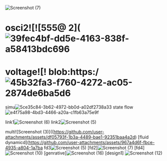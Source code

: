 ![Screenshot (7)](https://github.com/user-attachments/assets/8f6dcf92-50b1-4b2f-9eba-579253aebae1)
# osci2![![555@ 2](![39fec4bf-dd5e-4163-838f-a58413bdc696](https://github.com/user-attachments/assets/32754118-4e35-4dc2-9149-eef19dffd1bf)

# voltage![! blob:https:/![45b32fa3-f760-4272-ac05-2874de6ba5d6](https://github.com/user-attachments/assets/07dbb1e5-79b4-4db9-b24b-59b66ebb12a2)


simu![5ce35c84-3b62-4972-bb0d-a02df2738a33](https://github.com/user-attachments/assets/63bb2e59-13cb-4da2-a654-4fc3d01c5297)
state flow![e4f75a98-4bd3-4466-a20a-c1fb63a75e9f](https://github.com/user-attachments/assets/f5fcf436-0ac0-45f7-a8de-8b6d5b585898)

link1![Screenshot (6)](https://github.com/user-attachments/assets/cb446131-19c6-4ccd-be80-f76bb2bad175)
link2![Screenshot (5)](https://github.com/user-attachments/assets/fbecdecf-9d1b-47be-8bbc-d234eeaaaa10)

multi![Screenshot (3)]((https://github.com/user-attachments/assets/df05793f-1b3a-4489-bae1-92351baa4a2d)
[fluid dynamicd](https://github.com/user-attachments/assets/967a4d6f-fbce-4935-a804-1a7ba
fd3![Screenshot (5)](https://github.com/user-attachments/assets/a262c718-1325-4885-bb49-61c897ecdf4f)
[fd2]![Screenshot (7)](https://github.com/user-attachments/assets/1b2206e8-bfa2-4785-b075-74c94ff5a457)
[fd4]![Screenshot (10)](https://github.com/user-attachments/assets/5d28653b-4dfa-4edb-9eb6-9daac5884325)
[genrative]![Screenshot (16)](https://github.com/user-attachments/assets/2da21da3-f4ca-4f8f-a6d7-dfa1d25b7d67)
[design1]  ![Screenshot (12)](https://github.com/user-attachments/assets/b4896213-85de-4611-8c84-fe490065ccfb)

